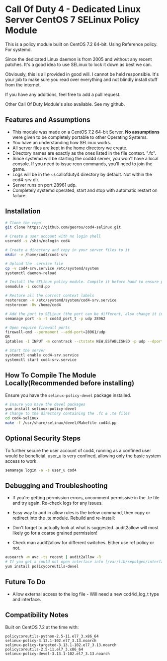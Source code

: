 # Call Of Duty 4 - Dedicated Linux Server CentOS 7 SELinux Policy Module

This is a policy module built on CentOS 7.2 64-bit. Using Reference policy. For systemd.

Since the dedicated Linux daemon is from 2005 and without any recent patches. It's a good idea to use SELinux to lock it down as best we can.

Obviously, this is all provided in good will. I cannot be held responsible. It's your job to make sure you read over everything and not blindly install stuff from the internet.

If you have any additions, feel free to add a pull request.

Other Call Of Duty Module's also available. See my github.

## Features and Assumptions
* This module was made on a CentOS 7.2 64-bit Server. **No assumptions** were given to be completely portable to other Operating Systems.
* You have an understanding how SELinux works.
* All server files are kept in the home directory we create.
* Directory names are exactly as the ones listed in the file context. ".fc".
* Since systemd will be starting the cod4d server, you won't have a local console. If you need to issue rcon commands, you'll need to join the game.
* Logs will be in the ~/.callofduty4 directory by default. Not within the cod4-srv dir.
* Server runs on port 28961 udp.
* Completely systemd operated, start and stop with automatic restart on failure.


## Installation
```sh
# Clone the repo
git clone https://github.com/georou/cod4-selinux.git

# Create a user account with no login shell
useradd -s /sbin/nologin cod4

# Create a directory and copy in your server files to it
mkdir -v /home/cod4/cod4-srv

# Upload the .service file
cp -v cod4-srv.service /etc/systemd/system
systemctl daemon-reload

# Install the SELinux policy module. Compile it before hand to ensure proper compatibility (see below)
semodule -i cod4d.pp

# Restore all the correct context labels
restorecon -v /etc/systemd/system/cod4-srv.service
restorecon -Rv /home/cod4

# Add the port to SELinux (the port can be different, also change it in the service file)
semanage port -a -t cod4d_port_t -p udp 28962

# Open require firewall ports
firewall-cmd --permanent --add-port=28961/udp
OR
iptables -I INPUT -m conntrack --ctstate NEW,ESTABLISHED -p udp --dport 28962 -j ACCEPT

# Start the server
systemctl enable cod4-srv.service
systemctl start cod4-srv.service
```

## How To Compile The Module Locally(Recommended before installing)
Ensure you have the `selinux-policy-devel` package installed.
```sh
# Ensure you have the devel packages
yum install selinux-policy-devel
# Change to the directory containing the .fc & .te files
cd cod4-selinux
make -f /usr/share/selinux/devel/Makefile cod4d.pp
```

## Optional Security Steps

To further secure the user account of cod4, running as a confined user would be beneficial. user_u is very confined, allowing only the basic system access to work.
```sh
semanage login -a -s user_u cod4
```

## Debugging and Troubleshooting

* If you're getting permission errors, uncomment permissive in the .te file and try again. Re-check logs for any issues.

* Easy way to add in allow rules is the below command, then copy or redirect into the .te module. Rebuild and re-install:
* Don't forget to actually look at what is suggested. audit2allow will most likely go for a coarse grained permission!
* Check man audit2allow for different switches. Either use ref policy or not.
```sh
ausearch -m avc -ts recent | audit2allow -R
# If you get a could not open interface info [/var/lib/sepolgen/interface_info] error, install:
yum install policycoreutils-devel
```

## Future To Do

* Allow external access to the log file - Will need a new cod4d_log_t type and interface.

## Compatibility Notes
Built on CentOS 7.2 at the time with:
```
policycoreutils-python-2.5-11.el7_3.x86_64
selinux-policy-3.13.1-102.el7_3.13.noarch
selinux-policy-targeted-3.13.1-102.el7_3.13.noarch
policycoreutils-2.5-11.el7_3.x86_64
selinux-policy-devel-3.13.1-102.el7_3.13.noarch
```
